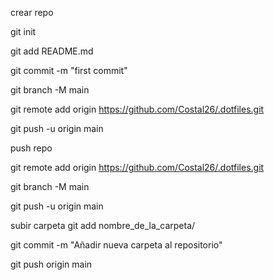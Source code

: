 crear repo



git init

git add README.md

git commit -m "first commit"

git branch -M main

git remote add origin https://github.com/Costal26/.dotfiles.git

git push -u origin main

push repo



git remote add origin https://github.com/Costal26/.dotfiles.git

git branch -M main

git push -u origin main



subir carpeta 
git add nombre_de_la_carpeta/

git commit -m "Añadir nueva carpeta al repositorio"

git push origin main
